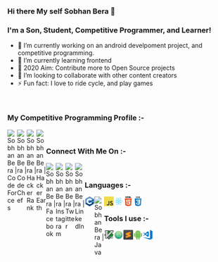 ### Hi there My self Sobhan Bera 👋

### I'm a Son, Student, Competitive Programmer, and Learner!

- 🔭 I’m currently working on an android develpoment project, and competitive programming.
- 🌱 I’m currently learning frontend
- 🥅 2020 Aim: Contribute more to Open Source projects
- 👯 I’m looking to collaborate with other content creators
- ⚡ Fun fact: I love to ride cycle, and play games

<br/>

### My Competitive Programming Profile :-

[<img align="left" alt="SobhanBera | CodeForces" width="22px" src="https://cdn.jsdelivr.net/npm/simple-icons@v3/icons/codeforces.svg" />][codeforces]
[<img align="left" alt="SobhanBera | CodeChef" width="22px" src="https://cdn.jsdelivr.net/npm/simple-icons@v3/icons/codechef.svg" />][codechef]
[<img align="left" alt="SobhanBera | HackerRank" width="22px" src="https://cdn.jsdelivr.net/npm/simple-icons@v3/icons/hackerrank.svg" />][hackerrank]
[<img align="left" alt="SobhanBera | HackerEarth" width="22px" src="https://cdn.jsdelivr.net/npm/simple-icons@v3/icons/hackerearth.svg" />][hackerearth]

<br/>

### Connect With Me On :-

[<img align="left" alt="SobhanBera | Facebook" width="22px" src="https://cdn.jsdelivr.net/npm/simple-icons@v3/icons/facebook.svg" />][facebook]
[<img align="left" alt="SobhanBera | Instagram" width="22px" src="https://cdn.jsdelivr.net/npm/simple-icons@v3/icons/instagram.svg" />][instagram]
[<img align="left" alt="SobhanBera | Twitter" width="22px" src="https://cdn.jsdelivr.net/npm/simple-icons@v3/icons/twitter.svg" />][twitter]
[<img align="left" alt="SobhanBera | LinkedIn" width="22px" src="https://cdn.jsdelivr.net/npm/simple-icons@v3/icons/linkedin.svg" />][linkedin]

<br/>

### Languages :-

[<img align="left" alt="SobhanBera | CPP" width="22px" src="https://raw.githubusercontent.com/github/explore/80688e429a7d4ef2fca1e82350fe8e3517d3494d/topics/cpp/cpp.png" />][instagram]
[<img align="left" alt="SobhanBera | Java" width="22px" src="https://icon-library.com/images/java-icon-images/java-icon-images-11.jpg" />][instagram]
[<img align="left" alt="SobhanBera | JavaScript" width="22px" src="https://raw.githubusercontent.com/github/explore/80688e429a7d4ef2fca1e82350fe8e3517d3494d/topics/javascript/javascript.png" />][instagram]
[<img align="left" alt="SobhanBera | React" width="22px" src="https://raw.githubusercontent.com/github/explore/80688e429a7d4ef2fca1e82350fe8e3517d3494d/topics/react/react.png" />][instagram]
[<img align="left" alt="SobhanBera | HTML" width="22px" src="https://raw.githubusercontent.com/github/explore/80688e429a7d4ef2fca1e82350fe8e3517d3494d/topics/html/html.png" />][instagram]
[<img align="left" alt="SobhanBera | CSS" width="22px" src="https://raw.githubusercontent.com/github/explore/80688e429a7d4ef2fca1e82350fe8e3517d3494d/topics/css/css.png" />][instagram]

<br/>

### Tools I use :-

[<img align="left" alt="SobhanBera | Vim" width="22px" src="https://raw.githubusercontent.com/github/explore/80688e429a7d4ef2fca1e82350fe8e3517d3494d/topics/vim/vim.png" />][instagram]
[<img align="left" alt="SobhanBera | Atom Editor" width="22px" src="https://raw.githubusercontent.com/github/explore/80688e429a7d4ef2fca1e82350fe8e3517d3494d/topics/atom/atom.png" />][atom]
[<img align="left" alt="SobhanBera | Sublime Text Editor" width="22px" src="https://raw.githubusercontent.com/github/explore/80688e429a7d4ef2fca1e82350fe8e3517d3494d/topics/sublime-text/sublime-text.png" />][atom]
[<img align="left" alt="SobhanBera | Android Studio" width="22px" src="https://raw.githubusercontent.com/github/explore/80688e429a7d4ef2fca1e82350fe8e3517d3494d/topics/android/android.png" />][atom]
[<img align="left" alt="SobhanBera | Visual Studio Code" width="22px" src="https://raw.githubusercontent.com/github/explore/80688e429a7d4ef2fca1e82350fe8e3517d3494d/topics/visual-studio-code/visual-studio-code.png" />][atom]

<br/>

[linkedin]: https://www.linkedin.com/in/sobhan-bera-82a435197/
[twitter]: https://twitter.com/BeraSobhan
[instagram]: https://www.instagram.com/sobhanbera_/
[facebook]: https://www.facebook.com/sobhan.b.90/
[codeforces]: https://codeforces.com/profile/sobhanbera
[codechef]: https://www.codechef.com/users/sobhanbera
[hackerrank]: https://www.hackerrank.com/lastwarrior436
[hackerearth]: https://www.hackerearth.com/@Sobhan_Bera
[vim]: https://www.vim.org/download.php
[atom]: https://atom.io/
[sublime]: https://www.sublimetext.com/
[android]: https://developer.android.com/studio/
[vsc]: https://code.visualstudio.com/
